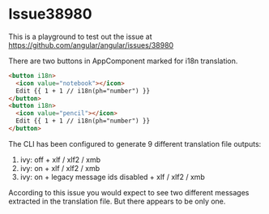 # Issue38980

This is a playground to test out the issue at https://github.com/angular/angular/issues/38980

There are two buttons in AppComponent marked for i18n translation.

```html
<button i18n>
  <icon value="notebook"></icon>
  Edit {{ 1 + 1 // i18n(ph="number") }}
</button>
<button i18n>
  <icon value="pencil"></icon>
  Edit {{ 1 + 1 // i18n(ph="number") }}
</button>
```

The CLI has been configured to generate 9 different translation file outputs:

1) ivy: off + xlf / xlf2 / xmb
2) ivy: on + xlf / xlf2 / xmb
3) ivy: on + legacy message ids disabled + xlf / xlf2 / xmb

According to this issue you would expect to see two different messages extracted in the translation file.
But there appears to be only one.